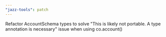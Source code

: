 ```yaml
---
"jazz-tools": patch
---
```


Refactor AccountSchema types to solve "This is likely not portable. A type annotation is necessary" issue when using co.account()
